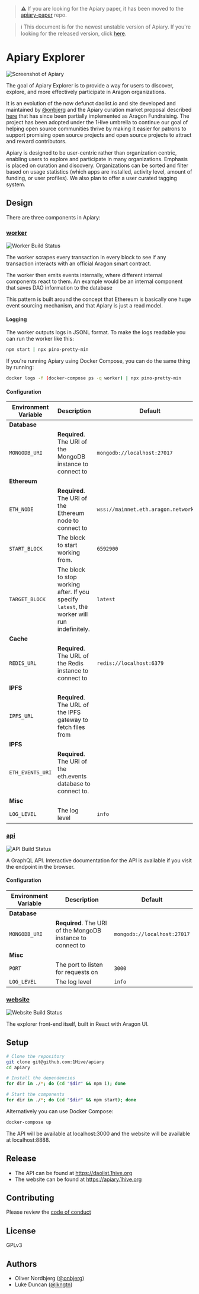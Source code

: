 > ⚠️ If you are looking for the Apiary paper, it has been moved to the [apiary-paper](https://github.com/1hive/apiary-paper) repo.

> ℹ️ This document is for the newest unstable version of Apiary. If you're looking for the released version, click [here](https://github.com/1Hive/apiary/releases/latest).

# Apiary Explorer

![Screenshot of Apiary](.github/screenshot.png)

The goal of Apiary Explorer is to provide a way for users to discover, explore, and more effectively participate in Aragon organizations.

It is an evolution of the now defunct daolist.io and site developed and maintained by [@onbjerg](https://github.com/onbjerg) and the Apiary curation market proposal described [here](https://github.com/1hive/apiary-paper) that has since been partially implemented as Aragon Fundraising. The project has been adopted under the 1Hive umbrella to continue our goal of helping open source communities thrive by making it easier for patrons to support promising open source projects and open source projects to attract and reward contributors.

Apiary is designed to be user-centric rather than organization centric, enabling users to explore and participate in many organizations. Emphasis is placed on curation and discovery. Organizations can be sorted and filter based on usage statistics (which apps are installed, activity level, amount of funding, or user profiles). We also plan to offer a user curated tagging system.

## Design

There are three components in Apiary:

### [worker](/worker)

![Worker Build Status](https://github.com/1Hive/apiary/workflows/Worker%20CI/badge.svg)

The worker scrapes every transaction in every block to see if any transaction interacts with an official Aragon smart contract.

The worker then emits events internally, where different internal components react to them. An example would be an internal component that saves DAO information to the database

This pattern is built around the concept that Ethereum is basically one huge event sourcing mechanism, and that Apiary is just a read model.

#### Logging

The worker outputs logs in JSONL format. To make the logs readable you can run the worker like this:

```sh
npm start | npx pino-pretty-min
```

If you're running Apiary using Docker Compose, you can do the same thing by running:

```sh
docker logs -f (docker-compose ps -q worker) | npx pino-pretty-min
```

#### Configuration

| Environment Variable | Description                                                                                      | Default                       |
| -------------------- | ------------------------------------------------------------------------------------------------ | ----------------------------- |
| **Database**         |                                                                                                  |                               |
| `MONGODB_URI`        | **Required**. The URI of the MongoDB instance to connect to                                      | `mongodb://localhost:27017`   |
| **Ethereum**         |                                                                                                  |                               |
| `ETH_NODE`           | **Required**. The URI of the Ethereum node to connect to                                         | `wss://mainnet.eth.aragon.network/ws` |
| `START_BLOCK`        | The block to start working from.                                                                 | `6592900`                     |
| `TARGET_BLOCK`       | The block to stop working after. If you specify `latest`, the worker will run indefinitely.      | `latest`                      |
| **Cache**            |                                                                                                  |                               |
| `REDIS_URL`          | **Required**. The URL of the Redis instance to connect to                                        | `redis://localhost:6379`      |
| **IPFS**             |                                                                                                  |                               |
| `IPFS_URL`           | **Required**. The URL of the IPFS gateway to fetch files from                                    |                               |
| **IPFS**             |                                                                                                  |                               |
| `ETH_EVENTS_URI`     | **Required**. The URI of the eth.events database to connect to.                                  |                                |
| **Misc**             |                                                                                                  |                               |
| `LOG_LEVEL`          | The log level                                                                                    | `info`                        |

### [api](/api)

![API Build Status](https://github.com/1Hive/apiary/workflows/API%20CI/badge.svg)

A GraphQL API. Interactive documentation for the API is available if you visit the endpoint in the browser.

#### Configuration

| Environment Variable | Description                                                 | Default                     |
| -------------------- | ----------------------------------------------------------- | --------------------------- |
| **Database**         |                                                             |                             |
| `MONGODB_URI`        | **Required**. The URI of the MongoDB instance to connect to | `mongodb://localhost:27017` |
| **Misc**             |                                                             |                             |
| `PORT`               | The port to listen for requests on                          | `3000`                      |
| `LOG_LEVEL`          | The log level                                               | `info`                      |

### [website](/website)

![Website Build Status](https://github.com/1Hive/apiary/workflows/Website%20CI/badge.svg)

The explorer front-end itself, built in React with Aragon UI.

## Setup

```bash
# Clone the repository
git clone git@github.com:1Hive/apiary
cd apiary

# Install the dependencies
for dir in ./*; do (cd "$dir" && npm i); done

# Start the components
for dir in ./*; do (cd "$dir" && npm start); done
```

Alternatively you can use Docker Compose:

```sh
docker-compose up
```

The API will be available at localhost:3000 and the website will be available at localhost:8888.

## Release

- The API can be found at https://daolist.1hive.org
- The website can be found at https://apiary.1hive.org

## Contributing

Please review the [code of conduct](./.github/CODE_OF_CONDUCT.md)

## License

GPLv3

## Authors

- Oliver Nordbjerg ([@onbjerg](https://github.com/onbjerg))
- Luke Duncan ([@lkngtn](https://github.com/lkngtn))
